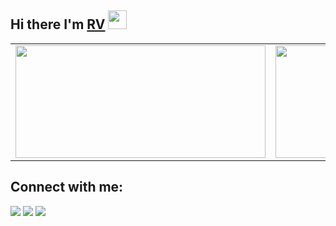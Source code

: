 ## Hi there I'm [RV](https://rvspace.vercel.app/) <img src="https://raw.githubusercontent.com/MartinHeinz/MartinHeinz/master/wave.gif" width="30px">
 

<table align="center">
  <tr>
<!--     <td align="center">
      <img alt="Contributions" src="https://github-readme-stats.vercel.app/api?username=RV12R&show_icons=true&theme=github_dark&hide_border=true" width="400px" height="180px" >
    </td> -->
    <td align="center">
        <img src ="https://github-readme-streak-stats.herokuapp.com?user=RV12R&theme=github_dark&hide_border=true" width="400px" height="180px">
    </td>
<!--   </tr>
    <tr> -->
    <td align="center">
        <img src ="https://github-readme-stats.vercel.app/api/top-langs/?username=RV12R&layout=compact&hide_border=true&theme=github_dark&langs_count=10&hide=jupyter%20notebook,tex,php" width="400px" height="180px">
    </td>
<!--       <td>
        <img src="https://activity-graph.herokuapp.com/graph?username=RV12R&theme=react-dark" width="400px" height="180px">
      </td> -->
  </tr>
</table>

## Connect with me:

<p align = "center">

<!-- [<img src="https://img.shields.io/badge/kaggle-%2312100E.svg?&style=for-the-badge&logo=kaggle&logoColor=white&color=black" />](https://)-->
[<img src="https://img.shields.io/badge/twitter-%231DA1F2.svg?&style=for-the-badge&logo=twitter&logoColor=white&color=black" />](https://twitter.com/itsrahulAV) 
[<img src="https://img.shields.io/badge/linkedin-%2312100E.svg?&style=for-the-badge&logo=linkedin&logoColor=white&color=black" />](https://www.linkedin.com/in/rv12/)
[<img src="https://img.shields.io/badge/medium-%2312100E.svg?&style=for-the-badge&logo=medium&logoColor=white&color=black" />](https://medium.com/@rahulAV)


</p>



<!--
**RV12R/RV12R** is a ✨ _special_ ✨ repository because its `README.md` (this file) appears on your GitHub profile.

Here are some ideas to get you started:

- 🔭 I’m currently working on ...
- 🌱 I’m currently learning ...
- 👯 I’m looking to collaborate on ...
- 🤔 I’m looking for help with ...
- 💬 Ask me about ...
- 📫 How to reach me: ...
- 😄 Pronouns: ...
- ⚡ Fun fact: ...
-->
